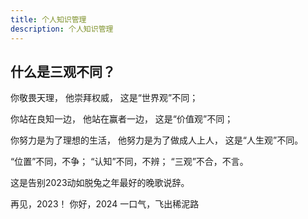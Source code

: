 ```yaml
---
title: 个人知识管理
description: 个人知识管理
---
```



## 什么是三观不同？

你敬畏天理，
他崇拜权威，
这是“世界观”不同；

你站在良知一边，
他站在赢者一边，
这是“价值观”不同；

你努力是为了理想的生活，
他努力是为了做成人上人，
这是“人生观”不同。

“位置”不同，不争；
“认知”不同，不辨；
“三观”不合，不言。

这是告别2023动如脱兔之年最好的晚歌说辞。

再见，2023！
你好，2024
一口气，飞出稀泥路
